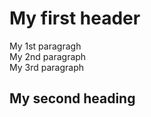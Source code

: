 <html>
<body>
<h1>My first header</h1>
<p1>My 1st paragragh</p1>
<br>
<p2>My 2nd paragraph</p2>
<br>
<p3>My 3rd paragraph</p3>
<br>
<h2>My second heading</h2>
</body>
</html>
